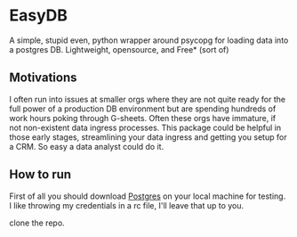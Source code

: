 # EasyDB

A simple, stupid even, python wrapper around psycopg for loading data into a postgres DB.  Lightweight, opensource, and Free\* (sort of)

## Motivations

I often run into issues at smaller orgs where they are not quite ready for the full power of a production DB environment but are spending hundreds of work hours poking through G-sheets.  Often these orgs have immature, if not non-existent data ingress processes.  This package could be helpful in those early stages, streamlining your data ingress and getting you setup for a CRM. So easy a data analyst could do it.  

## How to run

First of all you should download [Postgres](https://www.postgresql.org/download/) on your local machine for testing.  I like throwing my credentials in a rc file, I'll leave that up to you.   

clone the repo.  